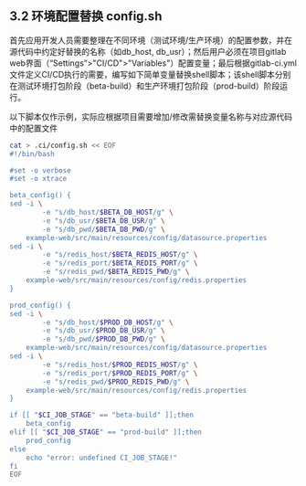 ## 3.2 环境配置替换 config.sh 

首先应用开发人员需要整理在不同环境（测试环境/生产环境）的配置参数，并在源代码中约定好替换的名称（如db_host, db_usr）；然后用户必须在项目gitlab web界面（“Settings”>"CI/CD">"Variables"）配置变量；最后根据gitlab-ci.yml文件定义CI/CD执行的需要，编写如下简单变量替换shell脚本；该shell脚本分别在测试环境打包阶段（beta-build）和生产环境打包阶段（prod-build）阶段运行。

以下脚本仅作示例，实际应根据项目需要增加/修改需替换变量名称与对应源代码中的配置文件

``` bash
cat > .ci/config.sh << EOF
#!/bin/bash

#set -o verbose
#set -o xtrace

beta_config() {
sed -i \
        -e "s/db_host/$BETA_DB_HOST/g" \
        -e "s/db_usr/$BETA_DB_USR/g" \
        -e "s/db_pwd/$BETA_DB_PWD/g" \
    example-web/src/main/resources/config/datasource.properties        # 项目源码的配置文件
sed -i \
        -e "s/redis_host/$BETA_REDIS_HOST/g" \
        -e "s/redis_port/$BETA_REDIS_PORT/g" \
        -e "s/redis_pwd/$BETA_REDIS_PWD/g" \
    example-web/src/main/resources/config/redis.properties             # 项目源码的配置文件
}

prod_config() {
sed -i \
        -e "s/db_host/$PROD_DB_HOST/g" \
        -e "s/db_usr/$PROD_DB_USR/g" \
        -e "s/db_pwd/$PROD_DB_PWD/g" \
    example-web/src/main/resources/config/datasource.properties
sed -i \
        -e "s/redis_host/$PROD_REDIS_HOST/g" \
        -e "s/redis_port/$PROD_REDIS_PORT/g" \
        -e "s/redis_pwd/$PROD_REDIS_PWD/g" \
    example-web/src/main/resources/config/redis.properties
}

if [[ "$CI_JOB_STAGE" == "beta-build" ]];then
	beta_config
elif [[ "$CI_JOB_STAGE" == "prod-build" ]];then
	prod_config
else
	echo "error: undefined CI_JOB_STAGE!"
fi
EOF
```

